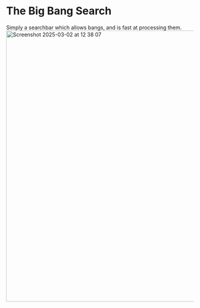 # The Big Bang Search
Simply a searchbar which allows bangs, and is fast at processing them.
<img width="728" alt="Screenshot 2025-03-02 at 12 38 07" src="https://github.com/user-attachments/assets/b4a797a5-48ec-4d7c-a812-c6d5c057596f" />
